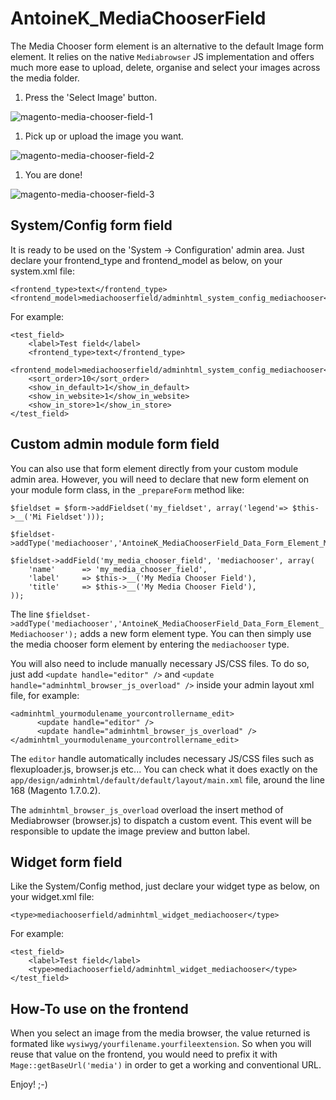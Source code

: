 AntoineK_MediaChooserField
==========================


The Media Chooser form element is an alternative to the default Image form element. It relies on the native ```Mediabrowser``` JS implementation and offers much more ease to upload, delete, organise and select your images across the media folder.

1. Press the 'Select Image' button.


![magento-media-chooser-field-1](http://www.antoinekociuba.com/wp-content/uploads/2014/03/magento-media-chooser-field-1.png)



1. Pick up or upload the image you want.


![magento-media-chooser-field-2](http://www.antoinekociuba.com/wp-content/uploads/2014/03/magento-media-chooser-field-2.png)


1. You are done!


![magento-media-chooser-field-3](http://www.antoinekociuba.com/wp-content/uploads/2014/03/magento-media-chooser-field-3.png)

## System/Config form field

It is ready to be used on the 'System -> Configuration' admin area.
Just declare your frontend_type and frontend_model as below, on your system.xml file:

```
<frontend_type>text</frontend_type>
<frontend_model>mediachooserfield/adminhtml_system_config_mediachooser</frontend_model>
```

For example:

```
<test_field>
    <label>Test field</label>
    <frontend_type>text</frontend_type>
    <frontend_model>mediachooserfield/adminhtml_system_config_mediachooser</frontend_model>
    <sort_order>10</sort_order>
    <show_in_default>1</show_in_default>
    <show_in_website>1</show_in_website>
    <show_in_store>1</show_in_store>
</test_field>
```

## Custom admin module form field

You can also use that form element directly from your custom module admin area.
However, you will need to declare that new form element on your module form class, in the ```_prepareForm``` method like:

```
$fieldset = $form->addFieldset('my_fieldset', array('legend'=> $this->__('Mi Fieldset')));

$fieldset->addType('mediachooser','AntoineK_MediaChooserField_Data_Form_Element_Mediachooser');

$fieldset->addField('my_media_chooser_field', 'mediachooser', array(
    'name'      => 'my_media_chooser_field',
    'label'     => $this->__('My Media Chooser Field'),
    'title'     => $this->__('My Media Chooser Field'),
));
```

The line ```$fieldset->addType('mediachooser','AntoineK_MediaChooserField_Data_Form_Element_Mediachooser');``` adds a new form element type.
You can then simply use the media chooser form element by entering the ```mediachooser``` type.

You will also need to include manually necessary JS/CSS files.
To do so, just add ```<update handle="editor" />``` and ```<update handle="adminhtml_browser_js_overload" />``` inside your admin layout xml file, for example:

```
<adminhtml_yourmodulename_yourcontrollername_edit>
      <update handle="editor" />
      <update handle="adminhtml_browser_js_overload" />
</adminhtml_yourmodulename_yourcontrollername_edit>
```

The ```editor``` handle automatically includes necessary JS/CSS files such as flexuploader.js, browser.js etc...
You can check what it does exactly on the ```app/design/adminhtml/default/default/layout/main.xml``` file, around the line 168 (Magento 1.7.0.2).

The ```adminhtml_browser_js_overload``` overload the insert method of Mediabrowser (browser.js) to dispatch a custom event.
This event will be responsible to update the image preview and button label.

## Widget form field

Like the System/Config method, just declare your widget type as below, on your widget.xml file:

```
<type>mediachooserfield/adminhtml_widget_mediachooser</type>
```

For example:

```
<test_field>
    <label>Test field</label>
    <type>mediachooserfield/adminhtml_widget_mediachooser</type>
</test_field>
```

## How-To use on the frontend

When you select an image from the media browser, the value returned is formated like ```wysiwyg/yourfilename.yourfileextension```.
So when you will reuse that value on the frontend, you would need to prefix it with ```Mage::getBaseUrl('media')``` in order to get a working and conventional URL.

Enjoy! ;-)
